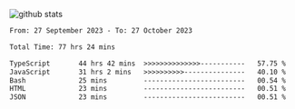 
![github stats](https://github-readme-stats.vercel.app/api?username=realmahd1&show_icons=true&theme=codeSTACKr&hide_rank=true&count_private=true)

<!--START_SECTION:waka-->

```txt
From: 27 September 2023 - To: 27 October 2023

Total Time: 77 hrs 24 mins

TypeScript       44 hrs 42 mins  >>>>>>>>>>>>>>-----------   57.75 %
JavaScript       31 hrs 2 mins   >>>>>>>>>>---------------   40.10 %
Bash             25 mins         -------------------------   00.54 %
HTML             23 mins         -------------------------   00.51 %
JSON             23 mins         -------------------------   00.51 %
```

<!--END_SECTION:waka-->
